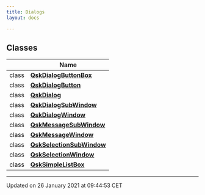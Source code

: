 ```yaml
---
title: Dialogs
layout: docs

---
```



## Classes

|                | Name           |
| -------------- | -------------- |
| class | **[QskDialogButtonBox](/docs/classes/class_qsk_dialog_button_box/)**  |
| class | **[QskDialogButton](/docs/classes/class_qsk_dialog_button/)**  |
| class | **[QskDialog](/docs/classes/class_qsk_dialog/)**  |
| class | **[QskDialogSubWindow](/docs/classes/class_qsk_dialog_sub_window/)**  |
| class | **[QskDialogWindow](/docs/classes/class_qsk_dialog_window/)**  |
| class | **[QskMessageSubWindow](/docs/classes/class_qsk_message_sub_window/)**  |
| class | **[QskMessageWindow](/docs/classes/class_qsk_message_window/)**  |
| class | **[QskSelectionSubWindow](/docs/classes/class_qsk_selection_sub_window/)**  |
| class | **[QskSelectionWindow](/docs/classes/class_qsk_selection_window/)**  |
| class | **[QskSimpleListBox](/docs/classes/class_qsk_simple_list_box/)**  |






-------------------------------

Updated on 26 January 2021 at 09:44:53 CET